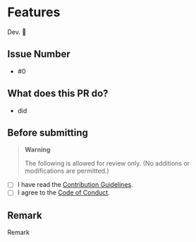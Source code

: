 # Features

Dev. 🐧

## Issue Number

- #0

## What does this PR do?

- did

## Before submitting

> **Warning**
>
> The following is allowed for review only. (No additions or modifications are permitted.)

- [ ] I have read the [Contribution Guidelines](https://github.com/iputapp/lounas/blob/develop/.github/CONTRIBUTING.md).
- [ ] I agree to the [Code of Conduct](https://github.com/iputapp/lounas/blob/develop/.github/CODE_OF_CONDUCT.md).

## Remark

Remark
